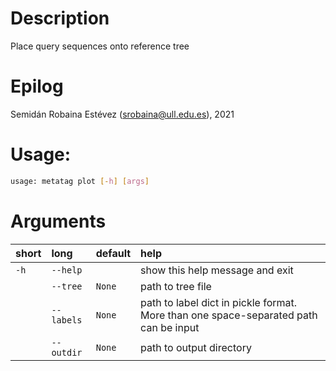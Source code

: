 # Description


Place query sequences onto reference tree
# Epilog


Semidán Robaina Estévez (srobaina@ull.edu.es), 2021
# Usage:


```bash
usage: metatag plot [-h] [args] 

```
# Arguments

|short|long|default|help|
| :--- | :--- | :--- | :--- |
|`-h`|`--help`||show this help message and exit|
||`--tree`|`None`|path to tree file|
||`--labels`|`None`|path to label dict in pickle format. More than one space-separated path can be input|
||`--outdir`|`None`|path to output directory|